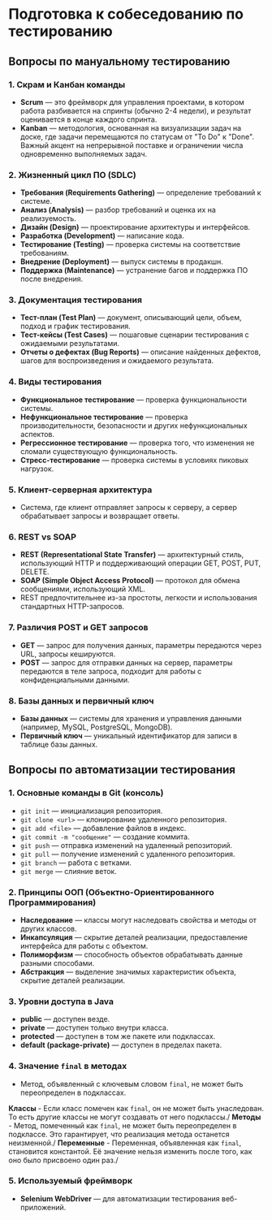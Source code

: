 # Подготовка к собеседованию по тестированию

## Вопросы по мануальному тестированию

### 1. Скрам и Канбан команды
- **Scrum** — это фреймворк для управления проектами, в котором работа разбивается на спринты (обычно 2-4 недели), и результат оценивается в конце каждого спринта.
- **Kanban** — методология, основанная на визуализации задач на доске, где задачи перемещаются по статусам от "To Do" к "Done". Важный акцент на непрерывной поставке и ограничении числа одновременно выполняемых задач.

### 2. Жизненный цикл ПО (SDLC)
- **Требования (Requirements Gathering)** — определение требований к системе.
- **Анализ (Analysis)** — разбор требований и оценка их на реализуемость.
- **Дизайн (Design)** — проектирование архитектуры и интерфейсов.
- **Разработка (Development)** — написание кода.
- **Тестирование (Testing)** — проверка системы на соответствие требованиям.
- **Внедрение (Deployment)** — выпуск системы в продакшн.
- **Поддержка (Maintenance)** — устранение багов и поддержка ПО после внедрения.

### 3. Документация тестирования
- **Тест-план (Test Plan)** — документ, описывающий цели, объем, подход и график тестирования.
- **Тест-кейсы (Test Cases)** — пошаговые сценарии тестирования с ожидаемыми результатами.
- **Отчеты о дефектах (Bug Reports)** — описание найденных дефектов, шагов для воспроизведения и ожидаемого результата.

### 4. Виды тестирования
- **Функциональное тестирование** — проверка функциональности системы.
- **Нефункциональное тестирование** — проверка производительности, безопасности и других нефункциональных аспектов.
- **Регрессионное тестирование** — проверка того, что изменения не сломали существующую функциональность.
- **Стресс-тестирование** — проверка системы в условиях пиковых нагрузок.

### 5. Клиент-серверная архитектура
- Система, где клиент отправляет запросы к серверу, а сервер обрабатывает запросы и возвращает ответы.

### 6. REST vs SOAP
- **REST (Representational State Transfer)** — архитектурный стиль, использующий HTTP и поддерживающий операции GET, POST, PUT, DELETE.
- **SOAP (Simple Object Access Protocol)** — протокол для обмена сообщениями, использующий XML.
- REST предпочтительнее из-за простоты, легкости и использования стандартных HTTP-запросов.

### 7. Различия POST и GET запросов
- **GET** — запрос для получения данных, параметры передаются через URL, запросы кешируются.
- **POST** — запрос для отправки данных на сервер, параметры передаются в теле запроса, подходит для работы с конфиденциальными данными.

### 8. Базы данных и первичный ключ
- **Базы данных** — системы для хранения и управления данными (например, MySQL, PostgreSQL, MongoDB).
- **Первичный ключ** — уникальный идентификатор для записи в таблице базы данных.

## Вопросы по автоматизации тестирования

### 1. Основные команды в Git (консоль)
- `git init` — инициализация репозитория.
- `git clone <url>` — клонирование удаленного репозитория.
- `git add <file>` — добавление файлов в индекс.
- `git commit -m "сообщение"` — создание коммита.
- `git push` — отправка изменений на удаленный репозиторий.
- `git pull` — получение изменений с удаленного репозитория.
- `git branch` — работа с ветками.
- `git merge` — слияние веток.

### 2. Принципы ООП (Объектно-Ориентированного Программирования)
- **Наследование** — классы могут наследовать свойства и методы от других классов.
- **Инкапсуляция** — скрытие деталей реализации, предоставление интерфейса для работы с объектом.
- **Полиморфизм** — способность объектов обрабатывать данные разными способами.
- **Абстракция** — выделение значимых характеристик объекта, скрытие деталей реализации.

### 3. Уровни доступа в Java
- **public** — доступен везде.
- **private** — доступен только внутри класса.
- **protected** — доступен в том же пакете или подклассах.
- **default (package-private)** — доступен в пределах пакета.

### 4. Значение `final` в методах
- Метод, объявленный с ключевым словом `final`, не может быть переопределен в подклассах.
  
**Классы** - Если класс помечен как `final`, он не может быть унаследован. То есть другие классы не могут создавать от него подклассы./
**Методы** - Метод, помеченный как `final`, не может быть переопределен в подклассе. Это гарантирует, что реализация метода останется неизменной./
**Переменные** - Переменная, объявленная как `final`, становится константой. Её значение нельзя изменить после того, как оно было присвоено один раз./


### 5. Используемый фреймворк
- **Selenium WebDriver** — для автоматизации тестирования веб-приложений.
